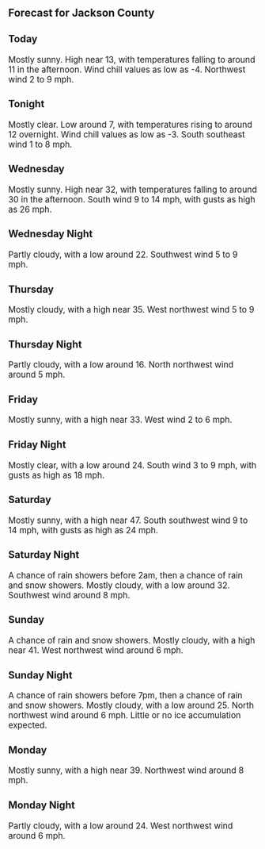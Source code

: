<div>
   <h2>Forecast for Jackson County</h2>
   <p>
      <div style="font-size:120%">
         <h3>Today</h3>Mostly sunny. High near 13, with temperatures falling to around 11 in the afternoon. Wind chill values as low as -4. Northwest
         wind 2 to 9 mph.<br></div>
   </p>
   <p>
      <div style="font-size:120%">
         <h3>Tonight</h3>Mostly clear. Low around 7, with temperatures rising to around 12 overnight. Wind chill values as low as -3. South southeast
         wind 1 to 8 mph.<br></div>
   </p>
   <p>
      <div style="font-size:120%">
         <h3>Wednesday</h3>Mostly sunny. High near 32, with temperatures falling to around 30 in the afternoon. South wind 9 to 14 mph, with gusts as
         high as 26 mph.<br></div>
   </p>
   <p>
      <div style="font-size:120%">
         <h3>Wednesday Night</h3>Partly cloudy, with a low around 22. Southwest wind 5 to 9 mph.<br></div>
   </p>
   <p>
      <div style="font-size:120%">
         <h3>Thursday</h3>Mostly cloudy, with a high near 35. West northwest wind 5 to 9 mph.<br></div>
   </p>
   <p>
      <div style="font-size:120%">
         <h3>Thursday Night</h3>Partly cloudy, with a low around 16. North northwest wind around 5 mph.<br></div>
   </p>
   <p>
      <div style="font-size:120%">
         <h3>Friday</h3>Mostly sunny, with a high near 33. West wind 2 to 6 mph.<br></div>
   </p>
   <p>
      <div style="font-size:120%">
         <h3>Friday Night</h3>Mostly clear, with a low around 24. South wind 3 to 9 mph, with gusts as high as 18 mph.<br></div>
   </p>
   <p>
      <div style="font-size:120%">
         <h3>Saturday</h3>Mostly sunny, with a high near 47. South southwest wind 9 to 14 mph, with gusts as high as 24 mph.<br></div>
   </p>
   <p>
      <div style="font-size:120%">
         <h3>Saturday Night</h3>A chance of rain showers before 2am, then a chance of rain and snow showers. Mostly cloudy, with a low around 32. Southwest
         wind around 8 mph.<br></div>
   </p>
   <p>
      <div style="font-size:120%">
         <h3>Sunday</h3>A chance of rain and snow showers. Mostly cloudy, with a high near 41. West northwest wind around 6 mph.<br></div>
   </p>
   <p>
      <div style="font-size:120%">
         <h3>Sunday Night</h3>A chance of rain showers before 7pm, then a chance of rain and snow showers. Mostly cloudy, with a low around 25. North northwest
         wind around 6 mph. Little or no ice accumulation expected.<br></div>
   </p>
   <p>
      <div style="font-size:120%">
         <h3>Monday</h3>Mostly sunny, with a high near 39. Northwest wind around 8 mph.<br></div>
   </p>
   <p>
      <div style="font-size:120%">
         <h3>Monday Night</h3>Partly cloudy, with a low around 24. West northwest wind around 6 mph.<br></div>
   </p>
</div>